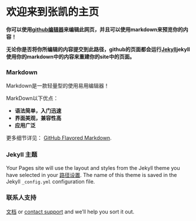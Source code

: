 # 欢迎来到张凯的主页

**你可以使用[github编辑器](https://github.com/zhangkaikong/blog.kaijun.personal/edit/master/index.md)来编辑此网页，并且可以使用markdown来预览你的内容！**

**无论你是否将你所编辑的内容提交到此路径，github的页面都会运行[Jekyll](https://jekyllrb.com/)jekyll使用你的markdown中的内容来重建你的site中的页面。**

### Markdown

Markdown是一款轻量型的使用易用编辑器！

MarkDown以下优点：

- **语法简单，入门迅速**
- **界面美观，兼容性高**
- **应用广泛**

更多细节详见：
 [GitHub Flavored Markdown](https://guides.github.com/features/mastering-markdown/).

### Jekyll 主题

Your Pages site will use the layout and styles from the Jekyll theme you have selected in your [路径设置](https://github.com/zhangkaikong/blog.kaijun.personal/settings). The name of this theme is saved in the Jekyll `_config.yml` configuration file.

### 联系人支持
[文档](https://help.github.com/categories/github-pages-basics/) or [contact support](https://github.com/contact) and we’ll help you sort it out.
